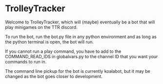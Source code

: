 # TrolleyTracker
Welcome to TrolleyTracker, which will (maybe) eventually be a
bot that will play minigames on the TTR discord.

To run the bot, run the bot.py file in any python environment and as long
as the python terminal is open, the bot will run.

If you cannot run a play command, you have to add to the COMMAND_READ_IDS
in globalvars.py to the channel ID that you want your commands to run in.

The command line pickup for the bot is currently koalabot, but it may be
changed as the bot goes closer to development.


